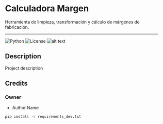 # Calculadora Margen

Herramienta de limpieza, transformación y cálculo de márgenes de fabricación.

------------

![Python](https://img.shields.io/badge/python-3.8%2B-blue)
![License](https://img.shields.io/badge/license-MIT-green)
![alt text](https://badgen.net/badge/python/3.10.12/cyan?icon=pypi)


## Description

Project description


## Credits

### Owner
- Author Name <Author Mail>

```` shell
pip install -r requirements_dev.txt





````